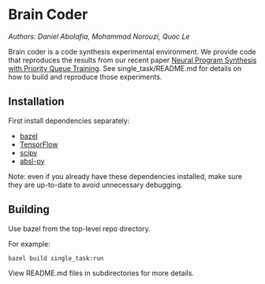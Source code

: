 # Brain Coder

*Authors: Daniel Abolafia, Mohammad Norouzi, Quoc Le*

Brain coder is a code synthesis experimental environment. We provide code that reproduces the results from our recent paper [Neural Program Synthesis with Priority Queue Training](https://arxiv.org/abs/1801.03526). See single_task/README.md for details on how to build and reproduce those experiments.

## Installation

First install dependencies separately:

* [bazel](https://docs.bazel.build/versions/master/install.html)
* [TensorFlow](https://www.tensorflow.org/install/)
* [scipy](https://www.scipy.org/install.html)
* [absl-py](https://github.com/abseil/abseil-py)

Note: even if you already have these dependencies installed, make sure they are
up-to-date to avoid unnecessary debugging.


## Building

Use bazel from the top-level repo directory.

For example:

```bash
bazel build single_task:run
```

View README.md files in subdirectories for more details.
